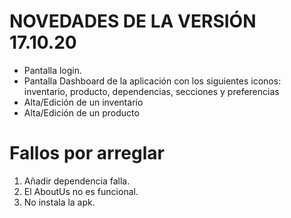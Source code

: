 # NOVEDADES DE LA VERSIÓN 17.10.20 #

* Pantalla login.
* Pantalla Dashboard de la aplicación con los siguientes iconos: inventario, producto, dependencias, secciones y preferencias
* Alta/Edición de un inventario
* Alta/Edición de un producto

# Fallos por arreglar #
1. Añadir dependencia falla.
2. El AboutUs no es funcional.
3. No instala la apk.
